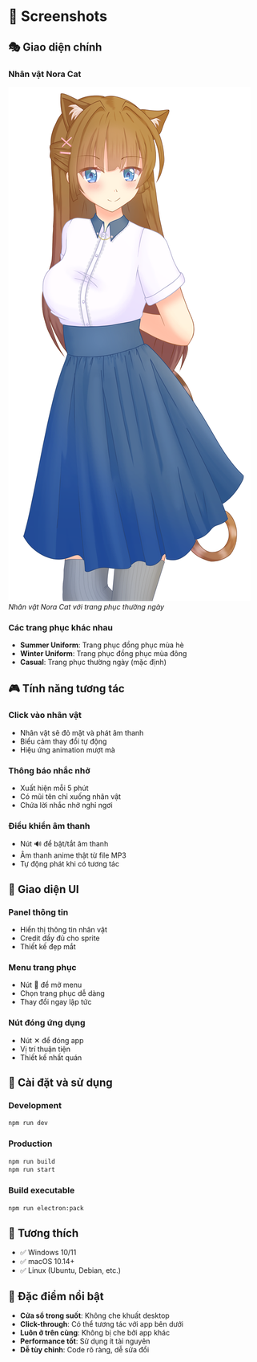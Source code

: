 # 📸 Screenshots

## 🎭 Giao diện chính

### Nhân vật Nora Cat
![Nora Cat - Casual Outfit](assets/anime/Casual/Nora_Cat_Casual_Smile.png)
*Nhân vật Nora Cat với trang phục thường ngày*

### Các trang phục khác nhau
- **Summer Uniform**: Trang phục đồng phục mùa hè
- **Winter Uniform**: Trang phục đồng phục mùa đông
- **Casual**: Trang phục thường ngày (mặc định)

## 🎮 Tính năng tương tác

### Click vào nhân vật
- Nhân vật sẽ đỏ mặt và phát âm thanh
- Biểu cảm thay đổi tự động
- Hiệu ứng animation mượt mà

### Thông báo nhắc nhở
- Xuất hiện mỗi 5 phút
- Có mũi tên chỉ xuống nhân vật
- Chứa lời nhắc nhở nghỉ ngơi

### Điều khiển âm thanh
- Nút 🔊 để bật/tắt âm thanh
- Âm thanh anime thật từ file MP3
- Tự động phát khi có tương tác

## 🎨 Giao diện UI

### Panel thông tin
- Hiển thị thông tin nhân vật
- Credit đầy đủ cho sprite
- Thiết kế đẹp mắt

### Menu trang phục
- Nút 👗 để mở menu
- Chọn trang phục dễ dàng
- Thay đổi ngay lập tức

### Nút đóng ứng dụng
- Nút ✕ để đóng app
- Vị trí thuận tiện
- Thiết kế nhất quán

## 🔧 Cài đặt và sử dụng

### Development
```bash
npm run dev
```

### Production
```bash
npm run build
npm run start
```

### Build executable
```bash
npm run electron:pack
```

## 📱 Tương thích

- ✅ Windows 10/11
- ✅ macOS 10.14+
- ✅ Linux (Ubuntu, Debian, etc.)

## 🎯 Đặc điểm nổi bật

- **Cửa sổ trong suốt**: Không che khuất desktop
- **Click-through**: Có thể tương tác với app bên dưới
- **Luôn ở trên cùng**: Không bị che bởi app khác
- **Performance tốt**: Sử dụng ít tài nguyên
- **Dễ tùy chỉnh**: Code rõ ràng, dễ sửa đổi
